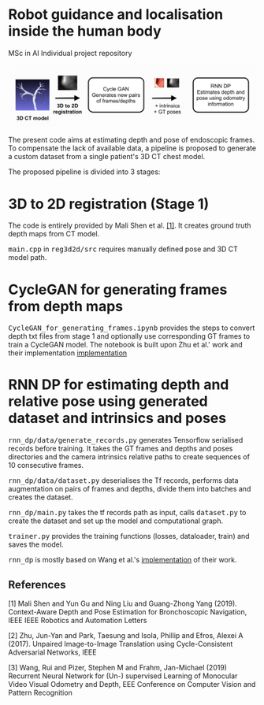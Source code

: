 # Robot guidance and localisation inside the human body

MSc in AI Individual project repository

![Framework](https://github.com/DjerB/robot_guidance_and_localisation/blob/master/framework.png?raw=true)

The present code aims at estimating depth and pose of endoscopic frames. To compensate the lack of available data, a pipeline is proposed to generate a custom dataset from a single patient's 3D CT chest model.

The proposed pipeline is divided into 3 stages:

# 3D to 2D registration (Stage 1)

The code is entirely provided by Mali Shen et al. [[1]](#1). It creates ground truth depth maps from CT model.

<tt>main.cpp</tt> in <tt>reg3d2d/src</tt> requires manually defined pose and 3D CT model path.

# CycleGAN for generating frames from depth maps

<tt>CycleGAN_for_generating_frames.ipynb</tt> provides the steps to convert depth txt files from stage 1 and optionally use corresponding GT frames to train a CycleGAN model. The notebook is built upon Zhu et al.' work and their implementation [implementation](https://github.com/junyanz/pytorch-CycleGAN-and-pix2pix)

# RNN DP for estimating depth and relative pose using generated dataset and intrinsics and poses

<tt>rnn_dp/data/generate_records.py</tt> generates Tensorflow serialised records before training. It takes the GT frames and depths and poses directories and the camera intrinsics relative paths to create sequences of 10 consecutive frames. 

<tt>rnn_dp/data/dataset.py</tt> deserialises the Tf records, performs data augmentation on pairs of frames and depths, divide them into batches and creates the dataset. 

<tt>rnn_dp/main.py</tt> takes the tf records path as input, calls <tt>dataset.py</tt> to create the dataset and set up the model and computational graph.

<tt>trainer.py</tt> provides the training functions (losses, dataloader, train) and saves the model.

<tt>rnn_dp</tt> is mostly based on Wang et al.'s [implementation](https://github.com/wrlife/RNN_depth_pose) of their work.

## References
<a id="1">[1]</a> 
Mali Shen and Yun Gu and Ning Liu and Guang-Zhong Yang (2019). 
Context-Aware Depth and Pose Estimation for Bronchoscopic Navigation, IEEE IEEE Robotics and Automation Letters

<a id="2">[2]</a>
Zhu, Jun-Yan and Park, Taesung and Isola, Phillip and Efros, Alexei A (2017).
Unpaired Image-to-Image Translation using Cycle-Consistent Adversarial Networks, IEEE

<a id="3">[3]</a>
Wang, Rui and Pizer, Stephen M and Frahm, Jan-Michael (2019)
Recurrent Neural Network for (Un-) supervised Learning of Monocular Video Visual Odometry and Depth, EEE Conference on Computer Vision and Pattern Recognition
